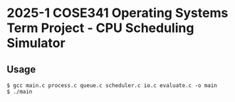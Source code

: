 # 2025-1 COSE341 Operating Systems Term Project - CPU Scheduling Simulator

## Usage

```
$ gcc main.c process.c queue.c scheduler.c io.c evaluate.c -o main
$ ./main
```